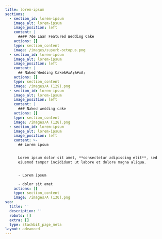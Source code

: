 ```yaml
---
title: lorem-ipsum
sections:
  - section_id: lorem-ipsum
    image_alt: lorem-ipsum
    image_position: left
    content: |
      #### 7de Laan Featured Wedding Cake
    actions: []
    type: section_content
    image: /images/superb-octopus.png
  - section_id: lorem-ipsum
    image_alt: lorem-ipsum
    image_position: left
    content: |
      ## Naked Wedding Cake&#xA;&#xA;
    actions: []
    type: section_content
    image: /images/A (129).png
  - section_id: lorem-ipsum
    image_alt: lorem-ipsum
    image_position: left
    content: |
      ### Naked wedding cake
    actions: []
    type: section_content
    image: /images/A (128).png
  - section_id: lorem-ipsum
    image_alt: lorem-ipsum
    image_position: left
    content: >-
      ## Lorem ipsum


      Lorem ipsum dolor sit amet, **consectetur adipiscing elit**, sed do
      eiusmod tempor incididunt ut labore et dolore magna aliqua.


      - Lorem ipsum

      - dolor sit amet
    actions: []
    type: section_content
    image: /images/A (130).png
seo:
  title: ''
  description: ''
  robots: []
  extra: []
  type: stackbit_page_meta
layout: advanced
---
```

